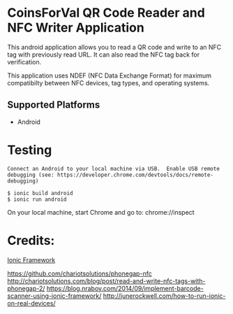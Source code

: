 CoinsForVal QR Code Reader and NFC Writer Application
=====================================================

This android application allows you to read a QR code and write to an NFC tag with previously read URL. 
It can also read the NFC tag back for verification.

This application uses NDEF (NFC Data Exchange Format) for maximum compatibilty between NFC devices, tag types, and operating systems.

Supported Platforms
-------------------
* Android


# Testing
	Connect an Android to your local machine via USB.  Enable USB remote debugging (see: https://developer.chrome.com/devtools/docs/remote-debugging)
	
	$ ionic build android
	$ ionic run android
	
On your local machine, start Chrome and go to: chrome://inspect


# Credits:

[Ionic Framework](http://ionicframework.com/)

https://github.com/chariotsolutions/phonegap-nfc
http://chariotsolutions.com/blog/post/read-and-write-nfc-tags-with-phonegap-2/
https://blog.nraboy.com/2014/09/implement-barcode-scanner-using-ionic-framework/
http://junerockwell.com/how-to-run-ionic-on-real-devices/
